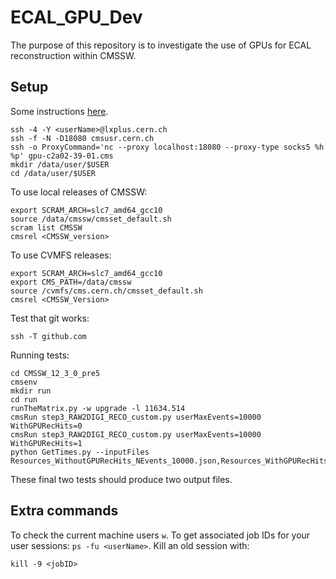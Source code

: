 # ECAL_GPU_Dev
The purpose of this repository is to investigate the use of GPUs for ECAL reconstruction within CMSSW. 

## Setup

Some instructions [here](https://twiki.cern.ch/twiki/bin/viewauth/CMS/TriggerDevelopmentWithGPUs).

```
ssh -4 -Y <userName>@lxplus.cern.ch
ssh -f -N -D18080 cmsusr.cern.ch
ssh -o ProxyCommand='nc --proxy localhost:18080 --proxy-type socks5 %h %p' gpu-c2a02-39-01.cms
mkdir /data/user/$USER
cd /data/user/$USER 
```

To use local releases of CMSSW:

```
export SCRAM_ARCH=slc7_amd64_gcc10
source /data/cmssw/cmsset_default.sh
scram list CMSSW
cmsrel <CMSSW_version>
```

To use CVMFS releases: 

```
export SCRAM_ARCH=slc7_amd64_gcc10
export CMS_PATH=/data/cmssw
source /cvmfs/cms.cern.ch/cmsset_default.sh
cmsrel <CMSSW_Version>
```

Test that git works:
```
ssh -T github.com
```

Running tests: 

```
cd CMSSW_12_3_0_pre5
cmsenv
mkdir run
cd run
runTheMatrix.py -w upgrade -l 11634.514
cmsRun step3_RAW2DIGI_RECO_custom.py userMaxEvents=10000 WithGPURecHits=0
cmsRun step3_RAW2DIGI_RECO_custom.py userMaxEvents=10000 WithGPURecHits=1
python GetTimes.py --inputFiles Resources_WithoutGPURecHits_NEvents_10000.json,Resources_WithGPURecHits_NEvents_10000.json
```

These final two tests should produce two output files. 

## Extra commands 

To check the current machine users `w`. To get associated job IDs for your user sessions: `ps -fu <userName>`. Kill an old session with: 

```
kill -9 <jobID>
```

